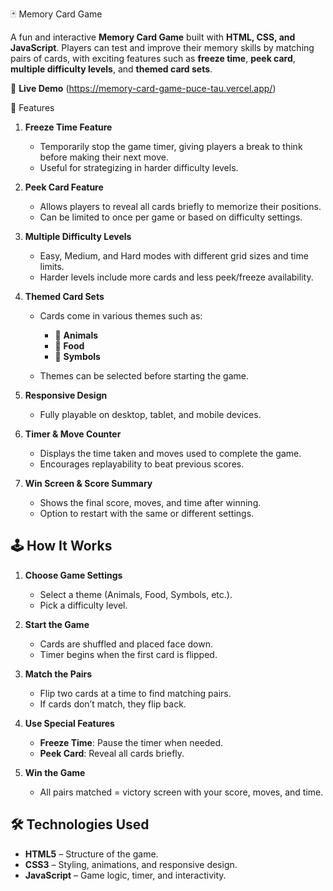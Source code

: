 🃏 Memory Card Game

A fun and interactive **Memory Card Game** built with **HTML, CSS, and JavaScript**. Players can test and improve their memory skills by matching pairs of cards, with exciting features such as **freeze time**, **peek card**, **multiple difficulty levels**, and **themed card sets**.


🚀 **Live Demo**
(https://memory-card-game-puce-tau.vercel.app/)


📌 Features

1. **Freeze Time Feature**

   * Temporarily stop the game timer, giving players a break to think before making their next move.
   * Useful for strategizing in harder difficulty levels.

2. **Peek Card Feature**

   * Allows players to reveal all cards briefly to memorize their positions.
   * Can be limited to once per game or based on difficulty settings.

3. **Multiple Difficulty Levels**

   * Easy, Medium, and Hard modes with different grid sizes and time limits.
   * Harder levels include more cards and less peek/freeze availability.

4. **Themed Card Sets**

   * Cards come in various themes such as:

     * 🐾 **Animals**
     * 🍔 **Food**
     * 🔣 **Symbols**
   * Themes can be selected before starting the game.

5. **Responsive Design**

   * Fully playable on desktop, tablet, and mobile devices.

6. **Timer & Move Counter**

   * Displays the time taken and moves used to complete the game.
   * Encourages replayability to beat previous scores.

7. **Win Screen & Score Summary**

   * Shows the final score, moves, and time after winning.
   * Option to restart with the same or different settings.


## 🕹 How It Works

1. **Choose Game Settings**

   * Select a theme (Animals, Food, Symbols, etc.).
   * Pick a difficulty level.

2. **Start the Game**

   * Cards are shuffled and placed face down.
   * Timer begins when the first card is flipped.

3. **Match the Pairs**

   * Flip two cards at a time to find matching pairs.
   * If cards don’t match, they flip back.

4. **Use Special Features**

   * **Freeze Time**: Pause the timer when needed.
   * **Peek Card**: Reveal all cards briefly.

5. **Win the Game**

   * All pairs matched = victory screen with your score, moves, and time.


## 🛠 Technologies Used

* **HTML5** – Structure of the game.
* **CSS3** – Styling, animations, and responsive design.
* **JavaScript** – Game logic, timer, and interactivity.

